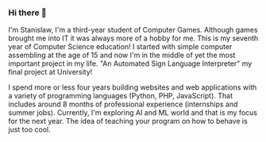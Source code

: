### Hi there 👋

<!--
**spolichnowski/spolichnowski** is a ✨ _special_ ✨ repository because its `README.md` (this file) appears on your GitHub profile.
-->

I'm Stanislaw,
I'm a third-year student of Computer Games. Although games brought me into IT it was always more of a hobby for me. This is my seventh year of Computer Science education! I started with simple computer assembling at the age of 15 and now I'm in the middle of yet the most important project in my life. "An Automated Sign Language Interpreter" my final project at University!

I spend more or less four years building websites and web applications with a variety of programming languages (Python, PHP, JavaScript). That includes around 8 months of professional experience (internships and summer jobs).
Currently, I'm exploring AI and ML world and that is my focus for the next year. The idea of teaching your program on how to behave is just too cool.
